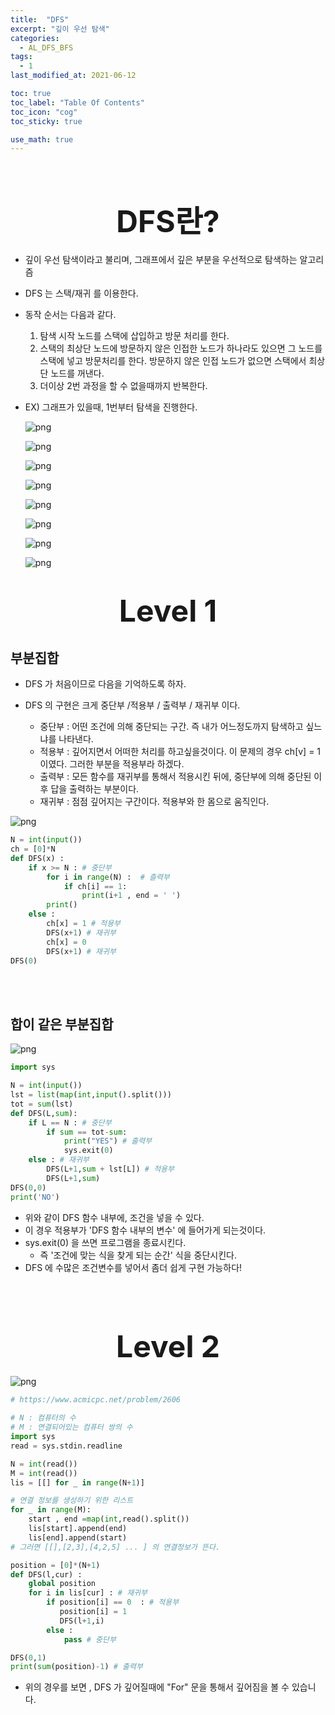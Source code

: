 ```yaml
---
title:  "DFS"
excerpt: "깊이 우선 탐색"
categories:
  - AL_DFS_BFS
tags:
  - 1
last_modified_at: 2021-06-12

toc: true
toc_label: "Table Of Contents"
toc_icon: "cog"
toc_sticky: true

use_math: true
---
```


<br>

# <center><font size="15">DFS란?</font></center>

- 깊이 우선 탐색이라고 불리며, 그래프에서 깊은 부분을 우선적으로 탐색하는 알고리즘

- DFS 는  스택/재귀 를 이용한다.

- 동작 순서는 다음과 같다.

  1. 탐색 시작 노드를 스택에 삽입하고 방문 처리를 한다.
  2. 스택의 최상단 노드에 방문하지 않은 인접한 노드가 하나라도 있으면 그 노드를 스택에 넣고 방문처리를 한다. 방문하지 않은 인접 노드가 없으면 스택에서 최상단 노드를 꺼낸다.
  3. 더이상 2번 과정을 할 수 없을때까지 반복한다.

- EX) 그래프가 있을때, 1번부터 탐색을 진행한다. 

  ![png](/assets/images/{Py_Basic}/2_1.JPG)

  ![png](/assets/images/{Py_Basic}/2_2.JPG)

  ![png](/assets/images/{Py_Basic}/2_3.JPG)

  ![png](/assets/images/{Py_Basic}/2_4.JPG)

  ![png](/assets/images/{Py_Basic}/2_5.JPG)

  ![png](/assets/images/{Py_Basic}/2_6.JPG)

  ![png](/assets/images/{Py_Basic}/2_7.JPG)

  ![png](/assets/images/{Py_Basic}/2_8.JPG)



# <center><font size="15">Level 1</font></center>

## 부분집합

- DFS 가 처음이므로 다음을 기억하도록 하자.

- DFS 의 구현은 크게 중단부 /적용부 / 출력부 / 재귀부 이다.
  - 중단부 : 어떤 조건에 의해 중단되는 구간. 즉 내가 어느정도까지 탐색하고 싶느냐를 나타낸다.
  - 적용부 : 깊어지면서 어떠한 처리를 하고싶을것이다. 이 문제의 경우 ch[v] = 1 이였다. 그러한 부분을 적용부라 하겠다.
  - 출력부 : 모든 함수를 재귀부를 통해서 적용시킨 뒤에, 중단부에 의해 중단된 이후 답을 출력하는 부분이다. 
  - 재귀부 : 점점 깊어지는 구간이다. 적용부와 한 몸으로 움직인다.

![png](/assets/images/Py_Algorithm/5_1.png)

```python
N = int(input())
ch = [0]*N
def DFS(x) :
    if x >= N : # 중단부
        for i in range(N) :  # 츨력부
            if ch[i] == 1:
                print(i+1 , end = ' ')
        print()
    else :
        ch[x] = 1 # 적용부
        DFS(x+1) # 재귀부
        ch[x] = 0 
        DFS(x+1) # 재귀부
DFS(0)
```

<br>

<br>

## 합이 같은 부분집합

![png](/assets/images/Py_Algorithm/5_2.png)

```python
import sys

N = int(input())
lst = list(map(int,input().split()))
tot = sum(lst)
def DFS(L,sum):
    if L == N : # 중단부 
        if sum == tot-sum:
            print("YES") # 출력부
            sys.exit(0) 
    else : # 재귀부
        DFS(L+1,sum + lst[L]) # 적용부 
        DFS(L+1,sum) 
DFS(0,0)
print('NO')
```

- 위와 같이 DFS 함수 내부에, 조건을 넣을 수 있다. 
- 이 경우 적용부가 'DFS 함수 내부의 변수' 에 들어가게 되는것이다.
- sys.exit(0) 을 쓰면 프로그램을 종료시킨다. 
  - 즉 '조건에 맞는 식을 찾게 되는 순간' 식을 중단시킨다.
- DFS 에 수많은 조건변수를 넣어서 좀더 쉽게 구현 가능하다!

<br>

<br>

# <center><font size="15"> Level 2 </font></center>

![png](/assets/images/Py_Algorithm/5_3.png)

```python
# https://www.acmicpc.net/problem/2606

# N : 컴퓨터의 수
# M : 연결되어있는 컴퓨터 쌍의 수
import sys
read = sys.stdin.readline

N = int(read())
M = int(read())
lis = [[] for _ in range(N+1)]

# 연결 정보를 생성하기 위한 리스트
for _ in range(M):
    start , end =map(int,read().split())
    lis[start].append(end)
    lis[end].append(start)
# 그러면 [[],[2,3],[4,2,5] ... ] 의 연결정보가 뜬다.

position = [0]*(N+1)
def DFS(l,cur) :
    global position
    for i in lis[cur] : # 재귀부
        if position[i] == 0  : # 적용부
           position[i] = 1 
           DFS(l+1,i)
        else : 
            pass # 중단부 

DFS(0,1)
print(sum(position)-1) # 출력부
```

- 위의 경우를 보면 , DFS 가 깊어질때에 "For" 문을 통해서 깊어짐을 볼 수 있습니다. 

